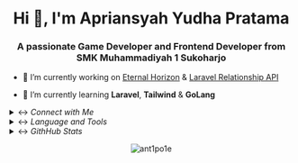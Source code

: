 <h1 align="center">Hi 👋, I'm Apriansyah Yudha Pratama</h1>
<h3 align="center">A passionate Game Developer and Frontend Developer from SMK Muhammadiyah 1 Sukoharjo</h3>

- 🔭 I’m currently working on [Eternal Horizon](https://github.com/ant1po1e/Eternal-Horizons) & [Laravel Relationship API](belajar-laravel.test)

- 🌱 I’m currently learning **Laravel**, **Tailwind** & **GoLang**

<details>
<summary><-> <i>Connect with Me</i></summary>
<br>
<p align="left">
<a href="https://twitter.com/apolantipole" target="blank"><img align="center" src="https://raw.githubusercontent.com/rahuldkjain/github-profile-readme-generator/master/src/images/icons/Social/twitter.svg" alt="apolantipole" height="30" width="40" /></a>
<a href="https://instagram.com/_ant1po1e" target="blank"><img align="center" src="https://raw.githubusercontent.com/rahuldkjain/github-profile-readme-generator/master/src/images/icons/Social/instagram.svg" alt="_ant1po1e" height="30" width="40" /></a>
<a href="https://www.youtube.com/c/ant1po1e" target="blank"><img align="center" src="https://raw.githubusercontent.com/rahuldkjain/github-profile-readme-generator/master/src/images/icons/Social/youtube.svg" alt="ant1po1e" height="30" width="40" /></a>
</p>
</details>

<details>
<summary><-> <i>Language and Tools</i></summary>
<br>
<p align="left"> <a href="https://getbootstrap.com" target="_blank" rel="noreferrer"> <img src="https://raw.githubusercontent.com/devicons/devicon/master/icons/bootstrap/bootstrap-plain-wordmark.svg" alt="bootstrap" width="40" height="40"/> </a> <a href="https://www.w3schools.com/cs/" target="_blank" rel="noreferrer"> <img src="https://raw.githubusercontent.com/devicons/devicon/master/icons/csharp/csharp-original.svg" alt="csharp" width="40" height="40"/> </a> <a href="https://www.w3schools.com/css/" target="_blank" rel="noreferrer"> <img src="https://raw.githubusercontent.com/devicons/devicon/master/icons/css3/css3-original-wordmark.svg" alt="css3" width="40" height="40"/> </a> <a href="https://www.w3.org/html/" target="_blank" rel="noreferrer"> <img src="https://raw.githubusercontent.com/devicons/devicon/master/icons/html5/html5-original-wordmark.svg" alt="html5" width="40" height="40"/> </a> <a href="https://developer.mozilla.org/en-US/docs/Web/JavaScript" target="_blank" rel="noreferrer"> <img src="https://raw.githubusercontent.com/devicons/devicon/master/icons/javascript/javascript-original.svg" alt="javascript" width="40" height="40"/> </a> <a href="https://laravel.com/" target="_blank" rel="noreferrer"> <img src="https://raw.githubusercontent.com/devicons/devicon/master/icons/laravel/laravel-plain-wordmark.svg" alt="laravel" width="40" height="40"/> </a> <a href="https://www.microsoft.com/en-us/sql-server" target="_blank" rel="noreferrer"> <img src="https://www.svgrepo.com/show/303229/microsoft-sql-server-logo.svg" alt="mssql" width="40" height="40"/> </a> <a href="https://www.php.net" target="_blank" rel="noreferrer"> <img src="https://raw.githubusercontent.com/devicons/devicon/master/icons/php/php-original.svg" alt="php" width="40" height="40"/> </a> <a href="https://unity.com/" target="_blank" rel="noreferrer"> <img src="https://www.vectorlogo.zone/logos/unity3d/unity3d-icon.svg" alt="unity" width="40" height="40"/> </a> </p>
</details>

<details>
<summary><-> <i>GithHub Stats</i></summary>
<br>
<p><img align="centert" src="https://github-readme-stats.vercel.app/api/top-langs?username=ant1po1e&show_icons=true&locale=en&layout=compact" alt="ant1po1e" /></p>

<p><img align="center" src="https://github-readme-stats.vercel.app/api?username=ant1po1e&show_icons=true&locale=en" alt="ant1po1e" /></p>
</details>

<p align="center"> <img src="https://komarev.com/ghpvc/?username=ant1po1e&label=Profile%20views&color=0e75b6&style=flat" alt="ant1po1e" /> </p>
